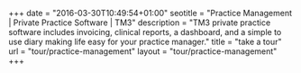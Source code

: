 +++
date = "2016-03-30T10:49:54+01:00"
seotitle = "Practice Management | Private Practice Software | TM3"
description = "TM3 private practice software includes invoicing, clinical reports, a dashboard, and a simple to use diary making life easy for your practice manager."
title = "take a tour"
url = "tour/practice-management"
layout = "tour/practice-management"
+++